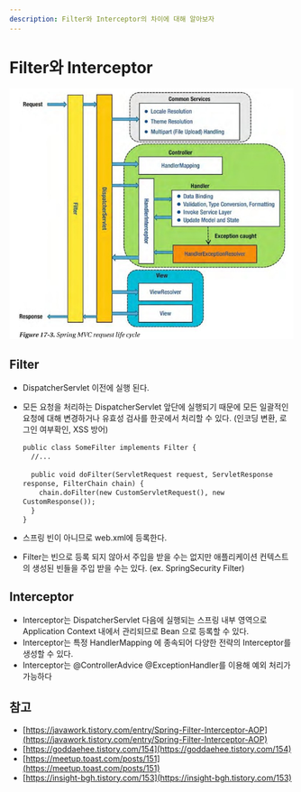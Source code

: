 ```yaml
---
description: Filter와 Interceptor의 차이에 대해 알아보자
---
```


# Filter와 Interceptor

![](<../../.gitbook/assets/image (126).png>)

## Filter

* DispatcherServlet 이전에 실행 된다.
*   모든 요청을 처리하는 DispatcherServlet 앞단에 실행되기 때문에 모든 일괄적인 요청에 대해 변경하거나 유효성 검사를 한곳에서 처리할 수 있다. (인코딩 변환, 로그인 여부확인, XSS 방어)

    ```
    public class SomeFilter implements Filter {
      //...
      
      public void doFilter(ServletRequest request, ServletResponse response, FilterChain chain) {
        chain.doFilter(new CustomServletRequest(), new CustomResponse());
      }
    }
    ```
* 스프링 빈이 아니므로 web.xml에 등록한다.
* Filter는 빈으로 등록 되지 않아서 주입을 받을 수는 없지만 애플리케이션 컨텍스트의 생성된 빈들을 주입 받을 수는 있다. (ex. SpringSecurity Filter)

## Interceptor

* Interceptor는 DispatcherServlet 다음에 실행되는 스프링 내부 영역으로 Application Context 내에서 관리되므로 Bean 으로 등록할 수 있다.
* Interceptor는 특정 HandlerMapping 에 종속되어 다양한 전략의 Interceptor를 생성할 수 있다.
* Interceptor는 @ControllerAdvice @ExceptionHandler를 이용해 예외 처리가 가능하다

## 참고

* [https://javawork.tistory.com/entry/Spring-Filter-Interceptor-AOP](https://javawork.tistory.com/entry/Spring-Filter-Interceptor-AOP)
* [https://goddaehee.tistory.com/154](https://goddaehee.tistory.com/154)
* [https://meetup.toast.com/posts/151](https://meetup.toast.com/posts/151)
* [https://insight-bgh.tistory.com/153](https://insight-bgh.tistory.com/153)
